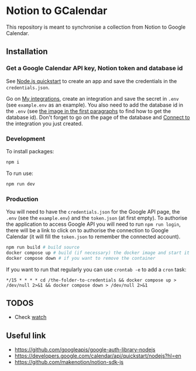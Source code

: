 # Notion to GCalendar

This repository is meant to synchronise a collection from Notion
to Google Calendar.

## Installation

### Get a Google Calendar API key, Notion token and database id

See [Node.js quickstart](https://developers.google.com/calendar/api/quickstart/nodejs)
to create an app and save the credentials in the `credentials.json`.

Go on [My integrations](https://www.notion.so/my-integrations), create an integration and
save the secret in `.env` (see `example.env` as an example). You also need to add the database id
in the `.env` (see [the image in the first paragraphs](https://developers.notion.com/reference/retrieve-a-database) to
find how to get the database id).
Don't forget to go on the page of the database and
[Connect to](https://stackoverflow.com/questions/72396153/how-do-i-retrieve-a-site-using-notions-api)
the integration you just created.

### Development

To install packages:

```bash
npm i
```

To run use:

```bash
npm run dev
```

### Production

You will need to have the `credentials.json` for the Google API page, the `.env` (see the `example.env`)
and the `token.json` (at first empty). To authorise the application to access Google API you will need
to run `npm run login`, there will be a link to click on to authorise the
connection to Google Calendar (it will fill the `token.json` to remember the connected account).

```sh
npm run build # build source
docker compose up # build (if necessary) the docker image and start it
docker compose down # if you want to remove the container
```

If you want to run that regularly you can use `crontab -e` to add a `cron` task:

```cronexp
*/15 * * * * cd /the-folder-to-credentials && docker compose up > /dev/null 2>&1 && docker compose down > /dev/null 2>&1
```

## TODOS

- Check [watch](https://developers.google.com/calendar/api/v3/reference/events/watch?hl=fr)

## Useful link

- https://github.com/googleapis/google-auth-library-nodejs
- https://developers.google.com/calendar/api/quickstart/nodejs?hl=en
- https://github.com/makenotion/notion-sdk-js